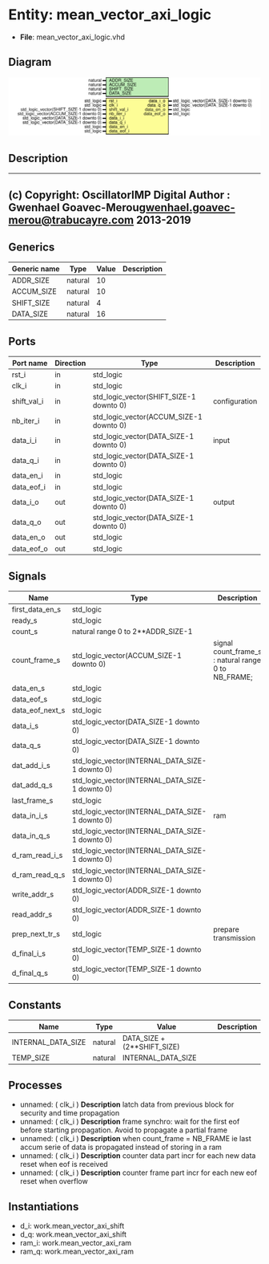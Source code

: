 # Entity: mean_vector_axi_logic

- **File**: mean_vector_axi_logic.vhd
## Diagram

![Diagram](mean_vector_axi_logic.svg "Diagram")
## Description

-------------------------------------------------------------------------
 (c) Copyright: OscillatorIMP Digital
 Author : Gwenhael Goavec-Merou<gwenhael.goavec-merou@trabucayre.com>
 2013-2019
-------------------------------------------------------------------------
## Generics

| Generic name | Type    | Value | Description |
| ------------ | ------- | ----- | ----------- |
| ADDR_SIZE    | natural | 10    |             |
| ACCUM_SIZE   | natural | 10    |             |
| SHIFT_SIZE   | natural | 4     |             |
| DATA_SIZE    | natural | 16    |             |
## Ports

| Port name   | Direction | Type                                    | Description   |
| ----------- | --------- | --------------------------------------- | ------------- |
| rst_i       | in        | std_logic                               |               |
| clk_i       | in        | std_logic                               |               |
| shift_val_i | in        | std_logic_vector(SHIFT_SIZE-1 downto 0) | configuration |
| nb_iter_i   | in        | std_logic_vector(ACCUM_SIZE-1 downto 0) |               |
| data_i_i    | in        | std_logic_vector(DATA_SIZE-1 downto 0)  | input         |
| data_q_i    | in        | std_logic_vector(DATA_SIZE-1 downto 0)  |               |
| data_en_i   | in        | std_logic                               |               |
| data_eof_i  | in        | std_logic                               |               |
| data_i_o    | out       | std_logic_vector(DATA_SIZE-1 downto 0)  | output        |
| data_q_o    | out       | std_logic_vector(DATA_SIZE-1 downto 0)  |               |
| data_en_o   | out       | std_logic                               |               |
| data_eof_o  | out       | std_logic                               |               |
## Signals

| Name             | Type                                            | Description                                           |
| ---------------- | ----------------------------------------------- | ----------------------------------------------------- |
| first_data_en_s  | std_logic                                       |                                                       |
| ready_s          | std_logic                                       |                                                       |
| count_s          | natural range 0 to 2**ADDR_SIZE-1               |                                                       |
| count_frame_s    | std_logic_vector(ACCUM_SIZE-1 downto 0)         | signal count_frame_s : natural range 0 to NB_FRAME;	  |
| data_en_s        | std_logic                                       |                                                       |
| data_eof_s       | std_logic                                       |                                                       |
|  data_eof_next_s | std_logic                                       |                                                       |
| data_i_s         | std_logic_vector(DATA_SIZE-1 downto 0)          |                                                       |
|  data_q_s        | std_logic_vector(DATA_SIZE-1 downto 0)          |                                                       |
| dat_add_i_s      | std_logic_vector(INTERNAL_DATA_SIZE-1 downto 0) |                                                       |
| dat_add_q_s      | std_logic_vector(INTERNAL_DATA_SIZE-1 downto 0) |                                                       |
| last_frame_s     | std_logic                                       |                                                       |
| data_in_i_s      | std_logic_vector(INTERNAL_DATA_SIZE-1 downto 0) |  ram                                                  |
| data_in_q_s      | std_logic_vector(INTERNAL_DATA_SIZE-1 downto 0) |                                                       |
| d_ram_read_i_s   | std_logic_vector(INTERNAL_DATA_SIZE-1 downto 0) |                                                       |
| d_ram_read_q_s   | std_logic_vector(INTERNAL_DATA_SIZE-1 downto 0) |                                                       |
| write_addr_s     | std_logic_vector(ADDR_SIZE-1 downto 0)          |                                                       |
| read_addr_s      | std_logic_vector(ADDR_SIZE-1 downto 0)          |                                                       |
| prep_next_tr_s   | std_logic                                       |  prepare transmission                                 |
| d_final_i_s      | std_logic_vector(TEMP_SIZE-1 downto 0)          |                                                       |
| d_final_q_s      | std_logic_vector(TEMP_SIZE-1 downto 0)          |                                                       |
## Constants

| Name               | Type    | Value                        | Description |
| ------------------ | ------- | ---------------------------- | ----------- |
| INTERNAL_DATA_SIZE | natural |  DATA_SIZE + (2**SHIFT_SIZE) |             |
| TEMP_SIZE          | natural |  INTERNAL_DATA_SIZE          |             |
## Processes
- unnamed: ( clk_i )
**Description**
 latch data from previous block  for security and time propagation 
- unnamed: ( clk_i )
**Description**
 frame synchro:  wait for the first eof before starting  propagation.  Avoid to propagate a partial frame 
- unnamed: ( clk_i )
**Description**
 when count_frame = NB_FRAME   ie last accum  serie of data is propagated instead of  storing in a ram 
- unnamed: ( clk_i )
**Description**
 counter data part  incr for each new data  reset when eof is received 
- unnamed: ( clk_i )
**Description**
 counter frame part  incr for each new eof  reset when overflow 
## Instantiations

- d_i: work.mean_vector_axi_shift
- d_q: work.mean_vector_axi_shift
- ram_i: work.mean_vector_axi_ram
- ram_q: work.mean_vector_axi_ram
